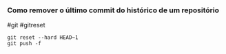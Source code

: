 ### Como remover o último commit do histórico de um repositório
#git #gitreset

```
git reset --hard HEAD~1
git push -f
```

